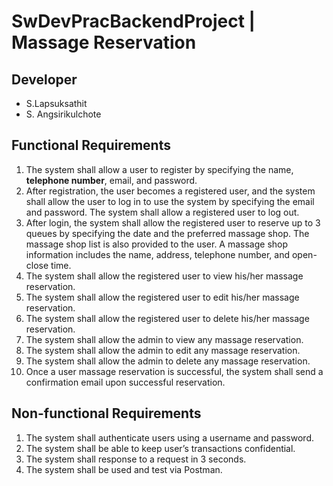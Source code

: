 # SwDevPracBackendProject | Massage Reservation
## Developer
- S.Lapsuksathit
- S. Angsirikulchote

## Functional Requirements
<ol>
<li>
  The system shall allow a user to register by specifying the name, <b>telephone number</b>, email, and 
password.
</li>
<li>
  After registration, the user becomes a registered user, and the system shall allow the user to log in to 
use the system by specifying the email and password. The system shall allow a registered user to log 
out.
</li>
  <li>
    After login, the system shall allow the registered user to reserve up to 3 queues by specifying the date 
and the preferred massage shop. The massage shop list is also provided to the user. A massage shop 
information includes the name, address, telephone number, and open-close time.
  </li>
  <li>
    The system shall allow the registered user to view his/her massage reservation.
  </li>
  <li>
    The system shall allow the registered user to edit his/her massage reservation.
  </li>
  <li>
    The system shall allow the registered user to delete his/her massage reservation.
  </li>
  <li>
    The system shall allow the admin to view any massage reservation.
  </li>
  <li>
    The system shall allow the admin to edit any massage reservation.
  </li>
  <li>
    The system shall allow the admin to delete any massage reservation.
  </li>
  <li>
    Once a user massage reservation is successful, the system shall send a confirmation email upon successful reservation.
  </li>
</ol>
  
## Non-functional Requirements
  <ol>
    <li>
      The system shall authenticate users using a username and password.
    </li>
    <li>
      The system shall be able to keep user’s transactions 
confidential.
    </li>
    <li>
      The system shall response to a request in 3 seconds.
    </li>
    <li>
      The system shall be used and test via Postman.
    </li>
  </ol>
</ol>
